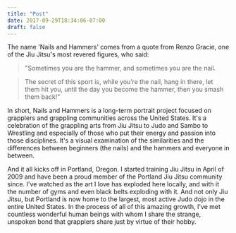 ```yaml
---
title: "Post"
date: 2017-09-29T18:34:06-07:00
draft: false
---
```


The name 'Nails and Hammers' comes from a quote from Renzo Gracie, one of the Jiu Jitsu's most revered figures, who said:

>"Sometimes you are the hammer, and sometimes you are the nail.

>The secret of this sport is, while you’re the nail, hang in there, let them hit you, until the day you become the hammer, then you smash them back!"

In short, Nails and Hammers is a long-term portrait project focused on grapplers and grappling communities across the United States. It's a celebration of the grappling arts from Jiu Jitsu to Judo and Sambo to Wrestling and especially of those who put their energy and passion into those disciplines. It's a visual examination of the similarities and the differences between beginners (the nails) and the hammers and everyone in between.

And it all kicks off in Portland, Oregon. I started training Jiu Jitsu in April of 2009 and have been a proud member of the Portland Jiu Jitsu community since. I've watched as the art I love has exploded here locally, and with it the number of gyms and even black belts exploding with it. And not only Jiu Jitsu, but Portland is now home to the largest, most active Judo dojo in the entire United States. In the process of all of this amazing growth, I've met countless wonderful human beings with whom I share the strange, unspoken bond that grapplers share just by virtue of their hobby.
